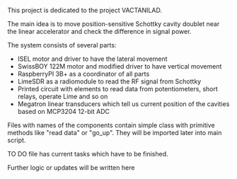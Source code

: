 This project is dedicated to the project VACTANILAD. 

The main idea is to move position-sensitive Schottky cavity doublet near the linear accelerator and check the difference in signal power.

The system consists of several parts:

- ISEL motor and driver to have the lateral movement
- SwissBOY 122M motor and modified driver to have vertical movement
- RaspberryPI 3B+ as a coordinator of all parts
- LimeSDR as a radiomodule to read the RF signal from Schottky
- Printed circuit with elements to read data from potentiometers, short relays, operate Lime and so on
- Megatron linear transducers which tell us current position of the cavities based on MCP3204 12-bit ADC

Files with names of the components contain simple class with primitive methods like "read data" or "go_up". They will be imported later into main script.

TO DO file has current tasks which have to be finished.

Further logic or updates will be written here
